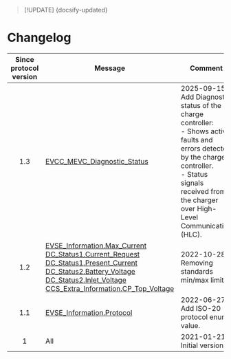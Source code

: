> [!UPDATE] {docsify-updated}
# Changelog

<div class="small-table compact-table">

| Since protocol version | Message | Comment |
|:----------------------:|---------|---------|
| 1.3 | [EVCC_MEVC_Diagnostic_Status](charge-controllers/evcc_generic/can.md#EVCC-MEVC-Diagnostic-Status)| 2025-09-15: Add Diagnostic status of the charge controller:<br/> - Shows active faults and errors detected by the charge controller.<br/>- Status signals received from the charger over High-Level Communication (HLC).|
| 1.2 | [EVSE_Information.Max_Current](charge-controllers/evcc_generic/can.md#EVSE_Information-Max_Current)<br/>[DC_Status1.Current_Request](charge-controllers/evcc_generic/can.md#DC_Status1-Current_Request)<br/>[DC_Status1.Present_Current](charge-controllers/evcc_generic/can.md#DC_Status1-Present_Current)<br/>[DC_Status2.Battery_Voltage](charge-controllers/evcc_generic/can.md#DC_Status2-Battery_Voltage)<br/>[DC_Status2.Inlet_Voltage](charge-controllers/evcc_generic/can.md#DC_Status2-Inlet_Voltage)<br/>[CCS_Extra_Information.CP_Top_Voltage](charge-controllers/evcc_generic/can.md#CCS_Extra_Information-CP_Top_Voltage) | 2022-10-28: Removing standards min/max limits. |
| 1.1 | [EVSE_Information.Protocol](charge-controllers/evcc_generic/can.md#EVSE_Information-Protocol) | 2022-06-27: Add ISO-20 protocol enum value. |
| 1 | All | 2021-01-21: Initial version. |

</div>
